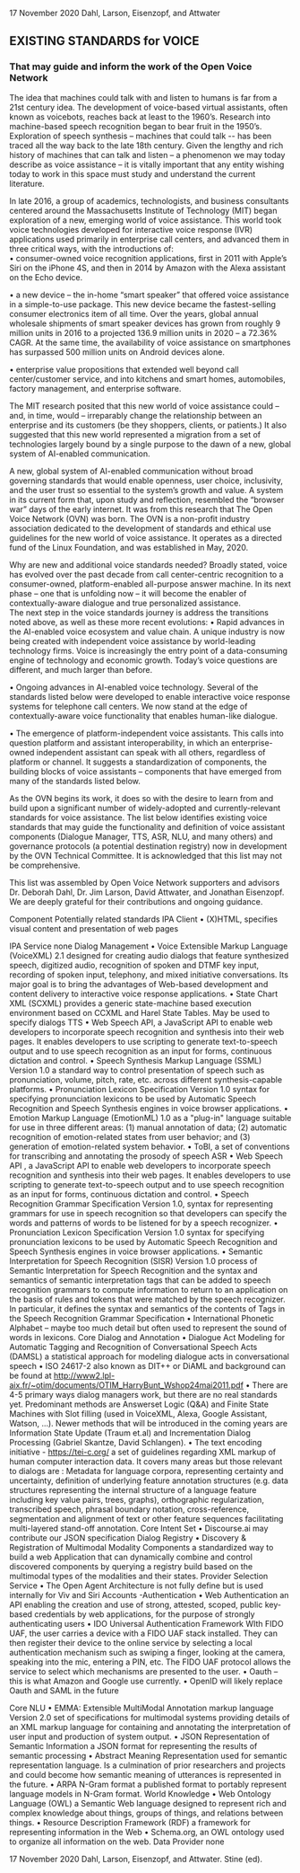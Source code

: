 17 November 2020
Dahl, Larson, Eisenzopf, and Attwater

## EXISTING STANDARDS for VOICE
### That may guide and inform the work of the Open Voice Network 

The idea that machines could talk with and listen to humans is far from a 21st century idea.
The development of voice-based virtual assistants, often known as voicebots, reaches back at least to the 1960’s.  Research into machine-based speech recognition began to bear fruit in the 1950’s.  Exploration of speech synthesis – machines that could talk -- has been traced all the way back to the late 18th century.
Given the lengthy and rich history of machines that can talk and listen – a phenomenon we may today describe as voice assistance – it is vitally important that any entity wishing today to work in this space must study and understand the current literature.

In late 2016, a group of academics, technologists, and business consultants centered around the Massachusetts Institute of Technology (MIT) began exploration of a new, emerging world of voice assistance.
This world took voice technologies developed for interactive voice response (IVR) applications used primarily in enterprise call centers, and advanced them in three critical ways, with the introductions of:  
•	consumer-owned voice recognition applications, first in 2011 with Apple’s Siri on the iPhone 4S, and then in 2014 by Amazon with the Alexa assistant on the Echo device.

•	a new device – the in-home “smart speaker” that offered voice assistance in a simple-to-use package.   This new device became the fastest-selling consumer electronics item of all time.  Over the years, global annual wholesale shipments of smart speaker devices has grown from roughly 9 million units in 2016 to a projected 136.9 million units in 2020 – a 72.36% CAGR.  At the same time, the availability of voice assistance on smartphones has surpassed 500 million units on Android devices alone. 
 
•	enterprise value propositions that extended well beyond call center/customer service, and into kitchens and smart homes, automobiles, factory management, and enterprise software.  

The MIT research posited that this new world of voice assistance could – and, in time, would – irreparably change the relationship between an enterprise and its customers (be they shoppers, clients, or patients.)   It also suggested that this new world represented a migration from a set of technologies largely bound by a single purpose to the dawn of a new, global system of AI-enabled communication.

A new, global system of AI-enabled communication without broad governing standards that would enable openness, user choice, inclusivity, and the user trust so essential to the system’s growth and value.  A system in its current form that, upon study and reflection, resembled the “browser war” days of the early internet. 
It was from this research that The Open Voice Network (OVN) was born.   The OVN is a non-profit industry association dedicated to the development of standards and ethical use guidelines for the new world of voice assistance.  It operates as a directed fund of the Linux Foundation, and was established in May, 2020.

Why are new and additional voice standards needed?
Broadly stated, voice has evolved over the past decade from call center-centric recognition to a consumer-owned, platform-enabled all-purpose answer machine.  In its next phase – one that is unfolding now – it will become the enabler of contextually-aware dialogue and true personalized assistance.  
The next step in the voice standards journey is address the transitions noted above, as well as these more recent evolutions:
•	Rapid advances in the AI-enabled voice ecosystem and value chain.  A unique industry is now being created with independent voice assistance by world-leading technology firms.  Voice is increasingly the entry point of a data-consuming engine of technology and economic growth.  Today’s voice questions are different, and much larger than before.

•	Ongoing advances in AI-enabled voice technology.   Several of the standards listed below were developed to enable interactive voice response systems for telephone call centers.  We now stand at the edge of contextually-aware voice functionality that enables human-like dialogue. 

•	The emergence of platform-independent voice assistants.  This calls into question platform and assistant interoperability, in which an enterprise-owned independent assistant can speak with all others, regardless of platform or channel.  It suggests a standardization of components, the building blocks of voice assistants – components that have emerged from many of the standards listed below.     

As the OVN begins its work, it does so with the desire to learn from and build upon a significant number of widely-adopted and currently-relevant standards for voice assistance. 
The list below identifies existing voice standards that may guide the functionality and definition of voice assistant components (Dialogue Manager, TTS, ASR, NLU, and many others) and governance protocols (a potential destination registry) now in development by the OVN Technical Committee.  It is acknowledged that this list may not be comprehensive.

This list was assembled by Open Voice Network supporters and advisors Dr. Deborah Dahl, Dr. Jim Larson, David Attwater, and Jonathan Eisenzopf.  We are deeply grateful for their contributions and ongoing guidance.

Component	Potentially related standards
IPA Client	•	(X)HTML, specifies visual content and presentation of web pages

IPA Service	none
Dialog Management	•	Voice Extensible Markup Language (VoiceXML) 2.1 designed for creating audio dialogs that feature synthesized speech, digitized audio, recognition of spoken and DTMF key input, recording of spoken input, telephony, and mixed initiative conversations. Its major goal is to bring the advantages of Web-based development and content delivery to interactive voice response applications.
•	State Chart XML (SCXML)  provides a generic state-machine based execution environment based on CCXML and Harel State Tables.  May be used to specify dialogs
TTS	•	Web Speech API, a JavaScript API to enable web developers to incorporate speech recognition and synthesis into their web pages. It enables developers to use scripting to generate text-to-speech output and to use speech recognition as an input for forms, continuous dictation and control.
•	Speech Synthesis Markup Language (SSML) Version 1.0 a standard way to control presentation of speech such as pronunciation, volume, pitch, rate, etc. across different synthesis-capable platforms.
•	Pronunciation Lexicon Specification Version 1.0  syntax for specifying pronunciation lexicons to be used by Automatic Speech Recognition and Speech Synthesis engines in voice browser applications.
•	Emotion Markup Language (EmotionML) 1.0 as a "plug-in" language suitable for use in three different areas: (1) manual annotation of data; (2) automatic recognition of emotion-related states from user behavior; and (3) generation of emotion-related system behavior.
•	ToBI, a set of conventions for transcribing and annotating the prosody  of speech
ASR	•	Web Speech API , a JavaScript API to enable web developers to incorporate speech recognition and synthesis into their web pages. It enables developers to use scripting to generate text-to-speech output and to use speech recognition as an input for forms, continuous dictation and control.
•	Speech Recognition Grammar Specification Version 1.0, syntax for representing grammars for use in speech recognition so that developers can specify the words and patterns of words to be listened for by a speech recognizer.
•	Pronunciation Lexicon Specification Version 1.0 syntax for specifying pronunciation lexicons to be used by Automatic Speech Recognition and Speech Synthesis engines in voice browser applications.
•	Semantic Interpretation for Speech Recognition (SISR) Version 1.0 process of Semantic Interpretation for Speech Recognition and the syntax and semantics of semantic interpretation tags that can be added to speech recognition grammars to compute information to return to an application on the basis of rules and tokens that were matched by the speech recognizer. In particular, it defines the syntax and semantics of the contents of Tags in the Speech Recognition Grammar Specification
•	International Phonetic Alphabet – maybe too much detail but often used to represent the sound of words in lexicons.
Core Dialog and Annotation	•	Dialogue Act Modeling for Automatic Tagging and Recognition of Conversational Speech Acts (DAMSL) a statistical approach for modeling dialogue acts in conversational speech
•	ISO 24617-2 also known as DIT++ or DiAML and background can be found at http://www2.lpl-aix.fr/~otim/documents/OTIM_HarryBunt_Wshop24mai2011.pdf 
•	There are 4-5 primary ways dialog managers work, but there are no real standards yet. Predominant methods are Answerset Logic (Q&A) and Finite State Machines with Slot filling (used in VoiceXML, Alexa, Google Assistant, Watson, …). Newer methods that will be introduced in the coming years are Information State Update (Traum et.al) and Incrementation Dialog Processing (Gabriel Skantze, David Schlangen).
•	The text encoding initiative - https://tei-c.org/ a set of guidelines regarding XML markup of human computer interaction data.  It covers many areas but those relevant to dialogs are : Metadata for language corpora, representing certainty and uncertainty, definition of underlying feature annotation structures (e.g. data structures representing the internal structure of a language feature including key value pairs, trees, graphs), orthographic regularization, transcribed speech, phrasal boundary notation, cross-reference, segmentation and alignment of text or other feature sequences facilitating multi-layered stand-off annotation.
Core Intent Set	•	Discourse.ai may contribute our JSON specification
Dialog Registry	•	Discovery & Registration of Multimodal Modality Components a standardized way to build a web Application that can dynamically combine and control discovered components by querying a registry build based on the multimodal types of the modalities and their states.
Provider Selection Service	•	The Open Agent Architecture is not fully define but is used internally for Viv and Siri
Accounts -Authentication	•	Web Authentication an API enabling the creation and use of strong, attested, scoped, public key-based credentials by web applications, for the purpose of strongly authenticating users
•	IDO Universal Authentication Framework WIth FIDO UAF, the user carries a device with a FIDO UAF stack installed. They can then register their device to the online service by selecting a local authentication mechanism such as swiping a finger, looking at the camera, speaking into the mic, entering a PIN, etc. The FIDO UAF protocol allows the service to select which mechanisms are presented to the user.
•	Oauth – this is what Amazon and Google use currently.
•	OpenID will likely replace Oauth and SAML in the future

Core NLU	•	EMMA: Extensible MultiModal Annotation markup language Version 2.0  set of specifications for multimodal systems providing details of an XML markup language for containing and annotating the interpretation of user input and production of system output.
•	JSON Representation of Semantic Information a JSON format for representing the results of semantic processing
•	Abstract Meaning Representation used for semantic representation language. Is a culmination of prior researchers and projects and could become how semantic meaning of utterances is represented in the future.
•	ARPA N-Gram format a published format to portably represent language models in N-Gram format.
World Knowledge	•	Web Ontology Language (OWL) a Semantic Web language designed to represent rich and complex knowledge about things, groups of things, and relations between things.
•	Resource Description Framework (RDF)  a framework for representing information in the Web
•	Schema.org, an OWL ontology used to organize all information on the web.
Data Provider	none

17 November 2020
Dahl, Larson, Eisenzopf, and Attwater.  Stine (ed).
